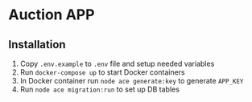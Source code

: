 # Auction APP

## Installation

1. Copy `.env.example` to `.env` file and setup needed variables
2. Run `docker-compose up` to start Docker containers
3. In Docker container run `node ace generate:key` to generate `APP_KEY`
4. Run `node ace migration:run` to set up DB tables